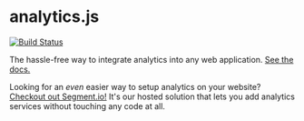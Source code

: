 analytics.js
============

[![Build Status](https://travis-ci.org/segmentio/analytics.js.png)](https://travis-ci.org/segmentio/analytics.js)

The hassle-free way to integrate analytics into any web application. [See the docs.](http://segmentio.github.com/analytics.js/)

Looking for an _even_ easier way to setup analytics on your website? [Checkout out Segment.io!](https://segment.io) It's our hosted solution that lets you add analytics services without touching any code at all.
